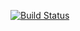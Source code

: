[![Build Status](https://app.travis-ci.com/Mthobisi-za/fruitBasket.svg?branch=master)](https://app.travis-ci.com/Mthobisi-za/fruitBasket)